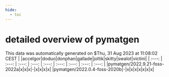 ```yaml
---
hide:
  - toc
---
```


detailed overview of pymatgen
=============================


This data was automatically generated on $Thu, 31 Aug 2023 at 11:08:02 CEST
| |accelgor|doduo|donphan|gallade|joltik|skitty|swalot|victini|
| :---: | :---: | :---: | :---: | :---: | :---: | :---: | :---: | :---: |
|pymatgen/2022.9.21-foss-2022a|x|x|x|-|x|x|x|x|
|pymatgen/2022.0.4-foss-2020b|-|x|x|x|x|x|x|x|
